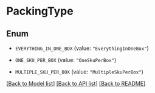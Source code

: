 # PackingType

## Enum


* `EVERYTHING_IN_ONE_BOX` (value: `"EverythingInOneBox"`)

* `ONE_SKU_PER_BOX` (value: `"OneSkuPerBox"`)

* `MULTIPLE_SKU_PER_BOX` (value: `"MultipleSkuPerBox"`)


[[Back to Model list]](../README.md#documentation-for-models) [[Back to API list]](../README.md#documentation-for-api-endpoints) [[Back to README]](../README.md)


